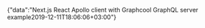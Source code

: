 {"data":"Next.js React Apollo client with Graphcool GraphQL server example2019-12-11T18:06:06+03:00"}
